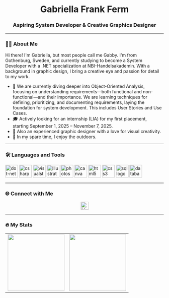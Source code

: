 <h1 align="center">Gabriella Frank Ferm</h1>
<h3 align="center">Aspiring System Developer & Creative Graphics Designer</h3>

---

### 👩‍💻 About Me
<p align="left">
Hi there! I'm Gabriella, but most people call me Gabby. I'm from Gothenburg, Sweden, and currently studying to become a System Developer with a .NET specialization at NBI-Handelsakademin. With a background in graphic design, I bring a creative eye and passion for detail to my work.
  
- 🌱 We are currently diving deeper into Object-Oriented Analysis, focusing on understanding requirements—both functional and non-functional—and their importance. We are learning techniques for defining, prioritizing, and documenting requirements, laying the foundation for system development. This includes User Stories and Use Cases.
- 🎓 Actively looking for an internship (LIA) for my first placement, starting September 1, 2025 – November 7, 2025.
- 🎨 Also an experienced graphic designer with a love for visual creativity.
- 🌲 In my spare time, I enjoy the outdoors.

</p>

---

### 🛠 Languages and Tools
<div align="left"> 
<img src="https://cdn.jsdelivr.net/gh/devicons/devicon/icons/dot-net/dot-net-plain-wordmark.svg" height="40" alt="dot-net logo" /> 
<img src="https://cdn.jsdelivr.net/gh/devicons/devicon/icons/csharp/csharp-original.svg" height="40" alt="csharp logo" /> 
<img src="https://cdn.jsdelivr.net/gh/devicons/devicon/icons/visualstudio/visualstudio-plain.svg" height="40" alt="visualstudio logo" /> 
<img src="https://cdn.jsdelivr.net/gh/devicons/devicon/icons/illustrator/illustrator-plain.svg" height="40" alt="illustrator logo" /> 
<img src="https://cdn.jsdelivr.net/gh/devicons/devicon/icons/photoshop/photoshop-plain.svg" height="40" alt="photoshop logo" /> 
<img src="https://cdn.jsdelivr.net/gh/devicons/devicon/icons/canva/canva-original.svg" height="40" alt="canva logo" /> 
<img src="https://cdn.jsdelivr.net/gh/devicons/devicon/icons/html5/html5-original.svg" height="40" alt="html5 logo" /> 
<img src="https://cdn.jsdelivr.net/gh/devicons/devicon/icons/css3/css3-original.svg" height="40" alt="css3 logo" /> 
<img src="https://cdn.jsdelivr.net/gh/devicons/devicon/icons/mysql/mysql-original-wordmark.svg" height="40" alt="sql logo" /> 
<img src="https://cdn.jsdelivr.net/gh/devicons/devicon/icons/postgresql/postgresql-original.svg" height="40" alt="database logo" />

---

### 🌐 Connect with Me
<div align="center">
  <a href="https://www.linkedin.com/in/gabriella-frank-ferm-75aa10291/" target="_blank">
    <img src="https://img.shields.io/static/v1?message=LinkedIn&logo=linkedin&label=&color=0077B5&logoColor=white&labelColor=&style=for-the-badge" height="25" alt="LinkedIn" />
  </a>
</div>

---

### 🔥 My Stats  

<div align="center">
  <table>
    <tr>
      <td>
        <img src="https://github-readme-stats.vercel.app/api?username=GabbyFerm&show_icons=true&theme=dark" height="180px"/>
      </td>
      <td>
        <img src="https://github-readme-stats.vercel.app/api/top-langs/?username=GabbyFerm&layout=compact&theme=dark" height="180px"/>
      </td>
    </tr>
  </table>
</div>

